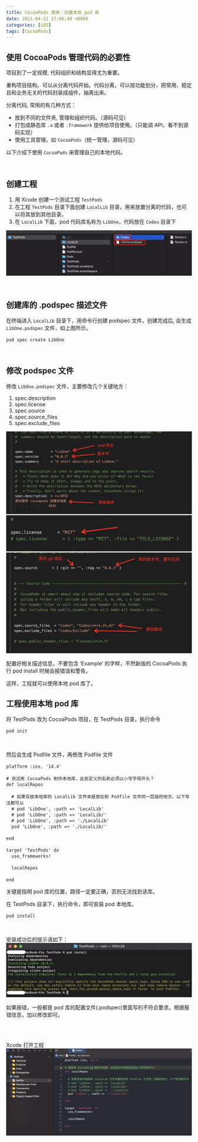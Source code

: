 ```yaml
---
title: CocoaPods 使用：创建本地 pod 库
date: 2021-04-22 17:06:49 +0800
categories: [iOS]
tags: [CocoaPods]
---
```


## 使用 CocoaPods 管理代码的必要性
项目到了一定规模, 代码组织和结构显得尤为重要。

重构项目结构，可以从分离代码开始。代码分离，可以按功能划分，把常用、稳定且和业务无关的代码封装成组件，抽离出来。

分离代码, 常用的有几种方式：

* 放到不同的文件夹, 管理和组织代码。（源码可见）
* 打包成静态库 `.a` 或者 `.framework` 提供给项目使用。（只能调 API，看不到源码实现）
* 使用工具管理，如 `CocoaPods`（统一管理，源码可见）

以下介绍下使用 `CocoaPods` 来管理自己的本地代码。

<br>

## 创建工程
1. 用 Xcode 创建一个测试工程 `TestPods`
2. 在工程 `TestPods` 目录下面创建 `LocalLib` 目录，用来放置分离的代码，也可以将其放到其他目录。
3. 在 `LocalLib` 下面，pod 代码库名称为 `LibOne`，代码放在 `Codes` 目录下

![cocoapods_use_0](/assets/img/cocoapods_use_0.jpg)


<br>

## 创建库的 .podspec 描述文件
在终端进入 `LocalLib` 目录下，用命令行创建 podspec 文件，创建完成后, 会生成 `LibOne.podspec` 文件，如上图所示。

```
pod spec create LibOne
```

<br>

## 修改 podspec 文件
修改 `LibOne.podspec` 文件，主要修改几个关键地方：

1. spec.description
2. spec.license
3. spec.source
4. spec.source_files
5. spec.exclude_files

![cocoapods_use_1](/assets/img/cocoapods_use_1.jpg)
![cocoapods_use_2](/assets/img/cocoapods_use_2.jpg)
![cocoapods_use_3](/assets/img/cocoapods_use_3.jpg)


配置好相关描述信息，不要包含 ‘Example’ 的字样，不然新版的 CocoaPods 执行 pod install 时候会报错误和警告。

这样，工程就可以使用本地 pod 库了。

## 工程使用本地 pod 库
将 TestPods 改为 CocoaPods 项目，在 TestPods 目录，执行命令

``` zsh
pod init
```

<br>

然后会生成 Podfile 文件，再修改 Podfile 文件


```
platform :ios, '14.4'

# 测试用 CocoaPods 制作本地库，此处定义的名称必须以小写字母开头？
def localRepos

  # 如果存放本地库的 LocalLib 文件夹是放在和 Podfile 文件同一层级的地方，以下写法都可以
  # pod 'LibOne', :path => 'LocalLib'
  # pod 'LibOne', :path => 'LocalLib/'
  # pod 'LibOne', :path => './LocalLib'
  pod 'LibOne', :path => './LocalLib/'

end

target 'TestPods' do
  use_frameworks!

  localRepos

end
```

关键是指明 pod 库的位置，路径一定要正确，否则无法找到该库。

在 TestPods 目录下，执行命令，即可安装 pod 本地库。

``` zsh
pod install
```

<br>

安装成功后的提示语如下：
![cocoapods_use_4](/assets/img/cocoapods_use_4.jpg)


如果报错，一般都是 pod 库的配置文件(.podspec)里面写的不符合要求。根据报错信息，加以修改即可。

<br>
<br>

Xcode 打开工程
![cocoapods_use_5](/assets/img/cocoapods_use_5.jpg)
